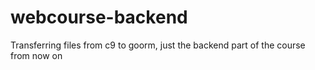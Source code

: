 # webcourse-backend
Transferring files from c9 to goorm, just the backend part of the course from now on
